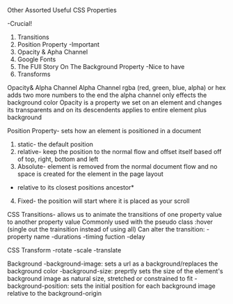 Other Assorted Useful CSS Properties

-Crucial!
1. Transitions
2. Position Property
-Important
1. Opacity & Apha Channel
2. Google Fonts
3. The FUll Story On The Background Property
-Nice to have
1. Transforms

Opacity& Alpha Channel
Alpha Channel
rgba (red, green, blue, alpha) or hex adds two more numbers to the end
the alpha channel only effects the background color
Opacity is a property we set on an element and changes its transparents and on its descendents
applies to entire element plus background

Position Property- sets how an element is positioned in a document
1. static- the default position
2. relative- keep the position  to the normal flow and offset itself based off of top, right, bottom and left
3. Absolute- element is removed from the normal document flow and no space is created for the element in the page layout
- relative to its closest positions ancestor*
4. Fixed- the position will start where it is placed as your scroll

CSS Transitions- allows us to animate the transitions of one property value to another property value
Commonly used with the pseudo class :hover
(single out the trainsition instead of using all)
 Can alter the transition:
 -property name
 -durations
 -timing fuction
 -delay

 CSS Transform
 -rotate
 -scale
 -translate

 Background
 -background-image: sets a url as a background/replaces the background color
 -background-size: preprtly sets the size of the element's background image as natural size, stretched or constrained to fit
 -background-position: sets the initial position for each background image relative to the background-origin